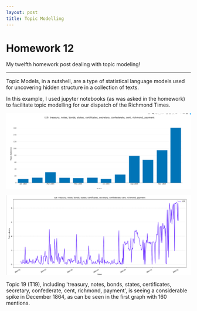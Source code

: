 ```yaml
---
layout: post
title: Topic Modelling
---
```



<!-- more -->

# Homework 12


My twelfth homework post dealing with topic modeling!

***

Topic Models, in a nutshell, are a type of statistical language models used for uncovering hidden structure in a collection of texts.

In this example, I used jupyter notebooks (as was asked in the homework) to facilitate topic modelling for our dispatch of the Richmond Times.

![Graph1](/img/T19_Collmn.png)

![Graph2](/img/T19spikes.png)

Topic 19 (T19), including 'treasury, notes, bonds, states, certificates, secretary, confederate, cent, richmond, payment', is seeing a considerable spike in December 1864, as can be seen in the first graph with 160 mentions.